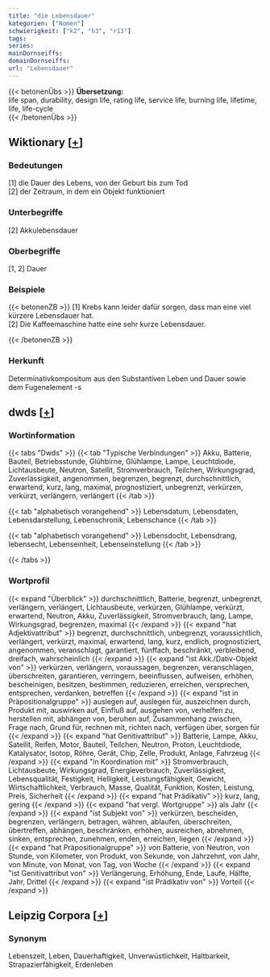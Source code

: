 ```yaml
---
title: "die Lebensdauer"
kategorien: ["Nomen"]
schwierigkeit: ["k2", "h3", "r13"]
tags:
series:
mainDornseiffs:
domainDornseiffs:
url: "Lebensdauer"
---
```


{{< betonenÜbs >}}
**Übersetzung:**  
life span, durability, design life, rating life, service  life, burning life, lifetime, life, life-cycle  
{{< /betonenÜbs >}}

## Wiktionary [[+](https://de.wiktionary.org/wiki/Lebensdauer)]

### Bedeutungen
[1] die Dauer des Lebens, von der Geburt bis zum Tod  
[2] der Zeitraum, in dem ein Objekt funktioniert  

### Unterbegriffe
[2] Akkulebensdauer  

### Oberbegriffe
[1, 2] Dauer  

### Beispiele
{{< betonenZB >}}
[1] Krebs kann leider dafür sorgen, dass man eine viel kürzere Lebensdauer hat.  
[2] Die Kaffeemaschine hatte eine sehr kurze Lebensdauer.  

{{< /betonenZB >}}
### Herkunft
Determinativkompositum aus den Substantiven Leben und Dauer sowie dem Fugenelement -s  



## dwds [[+](https://www.dwds.de/wb/Lebensdauer)]

### Wortinformation
{{< tabs "Dwds" >}}
{{< tab "Typische Verbindungen" >}}
Akku, Batterie, Bauteil, Betriebsstunde, Glühbirne, Glühlampe, Lampe, Leuchtdiode, Lichtausbeute, Neutron, Satellit, Stromverbrauch, Teilchen, Wirkungsgrad, Zuverlässigkeit, angenommen, begrenzen, begrenzt, durchschnittlich, erwartend, kurz, lang, maximal, prognostiziert, unbegrenzt, verkürzen, verkürzt, verlängern, verlängert
{{< /tab >}}

{{< tab "alphabetisch vorangehend" >}}
Lebensdatum, Lebensdaten, Lebensdarstellung, Lebenschronik, Lebenschance
{{< /tab >}}

{{< tab "alphabetisch vorangehend" >}}
Lebensdocht, Lebensdrang, lebensecht, Lebenseinheit, Lebenseinstellung
{{< /tab >}}

{{< /tabs >}}

### Wortprofil
{{< expand "Überblick" >}} durchschnittlich, Batterie, begrenzt, unbegrenzt, verlängern, verlängert, Lichtausbeute, verkürzen, Glühlampe, verkürzt, erwartend, Neutron, Akku, Zuverlässigkeit, Stromverbrauch, lang, Lampe, Wirkungsgrad, begrenzen, maximal {{< /expand >}}
{{< expand "hat Adjektivattribut" >}} begrenzt, durchschnittlich, unbegrenzt, voraussichtlich, verlängert, verkürzt, maximal, erwartend, lang, kurz, endlich, prognostiziert, angenommen, veranschlagt, garantiert, fünffach, beschränkt, verbleibend, dreifach, wahrscheinlich {{< /expand >}}
{{< expand "ist Akk./Dativ-Objekt von" >}} verkürzen, verlängern, voraussagen, begrenzen, veranschlagen, überschreiten, garantieren, verringern, beeinflussen, aufweisen, erhöhen, bescheinigen, besitzen, bestimmen, reduzieren, erreichen, versprechen, entsprechen, verdanken, betreffen {{< /expand >}}
{{< expand "ist in Präpositionalgruppe" >}} auslegen auf, auslegen für, auszeichnen durch, Produkt mit, auswirken auf, Einfluß auf, ausgehen von, verhelfen zu, herstellen mit, abhängen von, beruhen auf, Zusammenhang zwischen, Frage nach, Grund für, rechnen mit, richten nach, verfügen über, sorgen für {{< /expand >}}
{{< expand "hat Genitivattribut" >}} Batterie, Lampe, Akku, Satellit, Reifen, Motor, Bauteil, Teilchen, Neutron, Proton, Leuchtdiode, Katalysator, Isotop, Röhre, Gerät, Chip, Zelle, Produkt, Anlage, Fahrzeug {{< /expand >}}
{{< expand "in Koordination mit" >}} Stromverbrauch, Lichtausbeute, Wirkungsgrad, Energieverbrauch, Zuverlässigkeit, Lebensqualität, Festigkeit, Helligkeit, Leistungsfähigkeit, Gewicht, Wirtschaftlichkeit, Verbrauch, Masse, Qualität, Funktion, Kosten, Leistung, Preis, Sicherheit {{< /expand >}}
{{< expand "hat Prädikativ" >}} kurz, lang, gering {{< /expand >}}
{{< expand "hat vergl. Wortgruppe" >}} als Jahr {{< /expand >}}
{{< expand "ist Subjekt von" >}} verkürzen, bescheiden, begrenzen, verlängern, betragen, währen, ablaufen, überschreiten, übertreffen, abhängen, beschränken, erhöhen, ausreichen, abnehmen, sinken, entsprechen, zunehmen, enden, erreichen, liegen {{< /expand >}}
{{< expand "hat Präpositionalgruppe" >}} von Batterie, von Neutron, von Stunde, von Kilometer, von Produkt, von Sekunde, von Jahrzehnt, von Jahr, von Minute, von Monat, von Tag, von Woche {{< /expand >}}
{{< expand "ist Genitivattribut von" >}} Verlängerung, Erhöhung, Ende, Laufe, Hälfte, Jahr, Drittel {{< /expand >}}
{{< expand "ist Prädikativ von" >}} Vorteil {{< /expand >}}

## Leipzig Corpora [[+](https://corpora.uni-leipzig.de/en/res?word=Lebensdauer&corpusId=deu_newscrawl-public_2018)]


### Synonym
Lebenszeit, Leben, Dauerhaftigkeit, Unverwüstlichkeit, Haltbarkeit, Strapazierfähigkeit, Erdenleben

